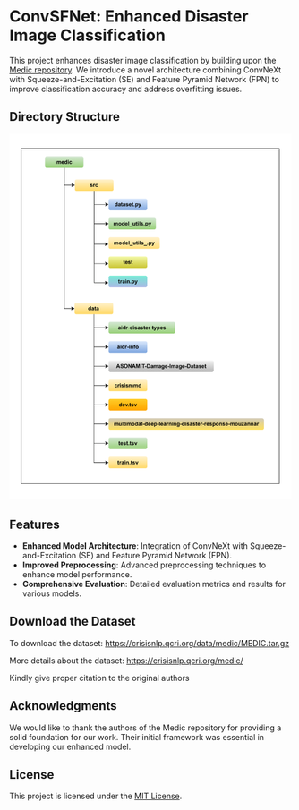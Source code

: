 # ConvSFNet: Enhanced Disaster Image Classification

This project enhances disaster image classification by building upon the [Medic repository](https://github.com/firojalam/medic). We introduce a novel architecture combining ConvNeXt with Squeeze-and-Excitation (SE) and Feature Pyramid Network (FPN) to improve classification accuracy and address overfitting issues.

## Directory Structure 

![directory_structure](directory_structure.png)

## Features

- **Enhanced Model Architecture**: Integration of ConvNeXt with Squeeze-and-Excitation (SE) and Feature Pyramid Network (FPN).
- **Improved Preprocessing**: Advanced preprocessing techniques to enhance model performance.
- **Comprehensive Evaluation**: Detailed evaluation metrics and results for various models.

## Download the Dataset

To download the dataset: https://crisisnlp.qcri.org/data/medic/MEDIC.tar.gz

More details about the dataset: https://crisisnlp.qcri.org/medic/

Kindly give proper citation to the original authors

## Acknowledgments
We would like to thank the authors of the Medic repository for providing a solid foundation for our work. Their initial framework was essential in developing our enhanced model.

## License
<p>This project is licensed under the <a href="LICENSE">MIT License</a>.</p>



